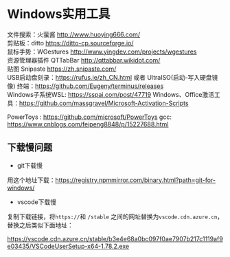 # Windows实用工具

文件搜索：火萤酱  http://www.huoying666.com/  
剪贴板：ditto https://ditto-cp.sourceforge.io/  
鼠标手势：WGestures  http://www.yingdev.com/projects/wgestures  
资源管理器插件 QTTabBar http://qttabbar.wikidot.com/  
贴图 Snipaste https://zh.snipaste.com/  
USB启动盘刻录：https://rufus.ie/zh_CN.html  或者 UltraISO(启动-写入硬盘镜像) 
终端：https://github.com/Eugeny/terminus/releases  
Windows子系统WSL: https://sspai.com/post/47719
Windows、Office激活工具：https://github.com/massgravel/Microsoft-Activation-Scripts

PowerToys : https://github.com/microsoft/PowerToys
gcc: https://www.cnblogs.com/feipeng8848/p/15227688.html

## 下载慢问题

* git下载慢

用这个地址下载：https://registry.npmmirror.com/binary.html?path=git-for-windows/

* vscode下载慢

复制下载链接，将`https://`和 `/stable` 之间的网址替换为`vscode.cdn.azure.cn`，替换之后类似下面地址：

https://vscode.cdn.azure.cn/stable/b3e4e68a0bc097f0ae7907b217c1119af9e03435/VSCodeUserSetup-x64-1.78.2.exe
